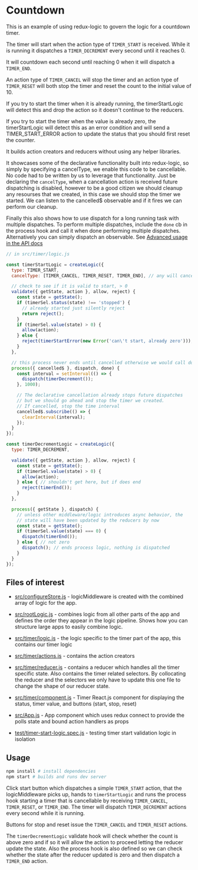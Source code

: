 # Countdown

This is an example of using redux-logic to govern the logic for a countdown timer.

The timer will start when the action type of `TIMER_START` is received. While it is running it dispatches a `TIMER_DECREMENT` every second until it reaches 0.

It will countdown each second until reaching 0 when it will dispatch a `TIMER_END`.

An action type of `TIMER_CANCEL` will stop the timer and an action type of `TIMER_RESET` will both stop the timer and reset the count to the initial value of 10.

If you try to start the timer when it is already running, the timerStartLogic will detect this and drop the action so it doesn't continue to the reducers.

If you try to start the timer when the value is already zero, the timerStartLogic will detect this as an error condition and will send a TIMER_START_ERROR action to update the status that you should first reset the counter.

It builds action creators and reducers without using any helper libraries.

It showcases some of the declarative functionality built into redux-logic, so simply by specifying a cancelType, we enable this code to be cancellable. No code had to be written by us to leverage that functionality. Just be declaring the `cancelType`, when a cancellation action is received future dispatching is disabled, however to be a good citizen we should cleanup any resourses that we created, in this case we should stop the timer we started. We can listen to the cancelled$ observable and if it fires we can perform our cleanup.

Finally this also shows how to use dispatch for a long running task with multiple dispatches. To perform multiple dispatches, include the `done` cb in the process hook and call it when done performing multiple dispatches. Alternatively you can simply dispatch an observable. See [Advanced usage in the API docs](../../docs/api.md#advanced-usage)


```js
// in src/timer/logic.js

const timerStartLogic = createLogic({
  type: TIMER_START,
  cancelType: [TIMER_CANCEL, TIMER_RESET, TIMER_END], // any will cancel

  // check to see if it is valid to start, > 0
  validate({ getState, action }, allow, reject) {
    const state = getState();
    if (timerSel.status(state) !== 'stopped') {
      // already started just silently reject
      return reject();
    }
    if (timerSel.value(state) > 0) {
      allow(action);
    } else {
      reject(timerStartError(new Error('can\'t start, already zero')));
    }
  },

  // this process never ends until cancelled otherwise we would call done
  process({ cancelled$ }, dispatch, done) {
    const interval = setInterval(() => {
      dispatch(timerDecrement());
    }, 1000);

    // The declarative cancellation already stops future dispatches
    // but we should go ahead and stop the timer we created.
    // If cancelled, stop the time interval
    cancelled$.subscribe(() => {
      clearInterval(interval);
    });
  }
});

const timerDecrementLogic = createLogic({
  type: TIMER_DECREMENT,

  validate({ getState, action }, allow, reject) {
    const state = getState();
    if (timerSel.value(state) > 0) {
      allow(action);
    } else { // shouldn't get here, but if does end
      reject(timerEnd());
    }
  },

  process({ getState }, dispatch) {
    // unless other middleware/logic introduces async behavior, the
    // state will have been updated by the reducers by now
    const state = getState();
    if (timerSel.value(state) === 0) {
      dispatch(timerEnd());
    } else { // not zero
      dispatch(); // ends process logic, nothing is dispatched
    }
  }
});
```

## Files of interest

 - [src/configureStore.js](./src/configureStore.js) - logicMiddleware is created with the combined array of logic for the app.

 - [src/rootLogic.js](./src/rootLogic.js) - combines logic from all other parts of the app and defines the order they appear in the logic pipeline. Shows how you can structure large apps to easily combine logic.

 - [src/timer/logic.js](./src/timer/logic.js) - the logic specific to the timer part of the app, this contains our timer logic

 - [src/timer/actions.js](./src/timer/actions.js) - contains the action creators

 - [src/timer/reducer.js](./src/timer/reducer.js) - contains a reducer which handles all the timer specific state. Also contains the timer related selectors. By collocating the reducer and the selectors we only have to update this one file to change the shape of our reducer state.

 - [src/timer/component.js](./src/timer/component.js) - Timer React.js component for displaying the status, timer value, and buttons (start, stop, reset)

 - [src/App.js](./src/App.js) - App component which uses redux connect to provide the polls state and bound action handlers as props

 - [test/timer-start-logic.spec.js](./test/timer-start-logic.spec.js) - testing timer start validation logic in isolation

## Usage

```bash
npm install # install dependencies
npm start # builds and runs dev server
```

Click start button which dispatches a simple `TIMER_START` action, that the logicMiddleware picks up, hands to `timerStartLogic` and runs the process hook starting a timer that is cancellable by receiving `TIMER_CANCEL`, `TIMER_RESET`, or `TIMER_END`. The timer will dispatch `TIMER_DECREMENT` actions every second while it is running.

Buttons for stop and reset issue the `TIMER_CANCEL` and `TIMER_RESET` actions.

The `timerDecrementLogic` validate hook will check whether the count is above zero and if so it will allow the action to proceed letting the reducer update the state. Also the process hook is also defined so we can check whether the state after the reducer updated is zero and then dispatch a `TIMER_END` action.
